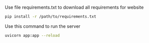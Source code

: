 Use file requirements.txt to download all requirements for website

``` bash
pip install -r /path/to/requirements.txt
```

Use this command to run the server
``` bash
uvicorn app:app --reload
```
